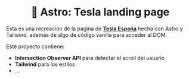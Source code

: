 <div align="center">
  
# 🚗 Astro: Tesla landing page

</div>

Esta es una recreación de la página de **[Tesla España](https://www.tesla.com/es_es)** hecha con Astro y Tailwind, además de algo de código vanilla para acceder al DOM.

Este proyecto contiene:

- **Intersection Observer API** para detectar el scroll del usuario
- **Tailwind** para los estilos
- ...
